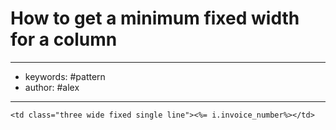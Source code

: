 # How to get a minimum fixed width for a column
---
- keywords: #pattern 
- author: #alex
--- 
`<td class="three wide fixed single line"><%= i.invoice_number%></td>`